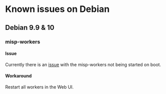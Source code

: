 # Known issues on Debian

## Debian 9.9 & 10

### misp-workers


#### Issue
Currently there is an [issue](https://github.com/MISP/MISP/issues/4047) with the misp-workers not being started on boot.

#### Workaround
Restart all workers in the Web UI.
